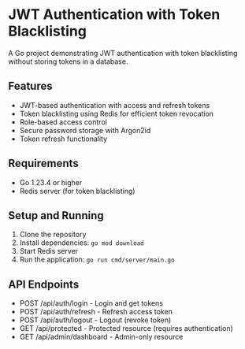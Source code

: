 # JWT Authentication with Token Blacklisting

A Go project demonstrating JWT authentication with token blacklisting without storing tokens in a database.

## Features

- JWT-based authentication with access and refresh tokens
- Token blacklisting using Redis for efficient token revocation
- Role-based access control
- Secure password storage with Argon2id
- Token refresh functionality

## Requirements

- Go 1.23.4 or higher
- Redis server (for token blacklisting)

## Setup and Running

1. Clone the repository
2. Install dependencies: `go mod download`
3. Start Redis server
4. Run the application: `go run cmd/server/main.go`

## API Endpoints

- POST /api/auth/login - Login and get tokens
- POST /api/auth/refresh - Refresh access token
- POST /api/auth/logout - Logout (revoke token)
- GET /api/protected - Protected resource (requires authentication)
- GET /api/admin/dashboard - Admin-only resource